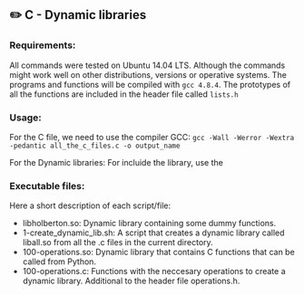 ## :pencil2: C - Dynamic libraries

### Requirements:
All commands were tested on Ubuntu 14.04 LTS. Although the commands might work well on other distributions, versions or operative systems. The programs and functions will be compiled with `gcc 4.8.4`. The prototypes of all the functions are included in the header file called  `lists.h`

### Usage:
For the C file, we need to use the compiler GCC:
`gcc -Wall -Werror -Wextra -pedantic all_the_c_files.c -o output_name`

For the Dynamic libraries: 
For incluide the library, use the  
### Executable files:
Here a short description of each script/file:
+ libholberton.so: Dynamic library containing some dummy functions.
+ 1-create_dynamic_lib.sh: A script that creates a dynamic library called liball.so from all the .c files in the current directory.
+ 100-operations.so: Dynamic library that contains C functions that can be called from Python.
+ 100-operations.c: Functions with the neccesary operations to create a dynamic library. Additional to the header file operations.h.
<!--stackedit_data:
eyJoaXN0b3J5IjpbMTQ5MDI1MTg0NSwxODE0ODE2NzgxXX0=
-->